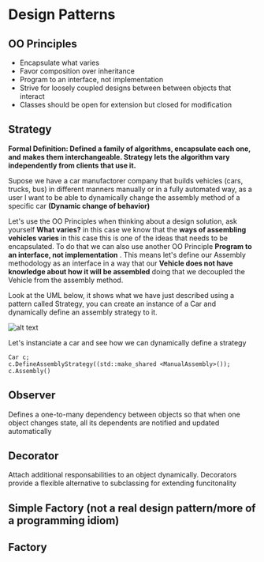 # Design Patterns

## OO Principles
* Encapsulate what varies
* Favor composition over inheritance
* Program to an interface, not implementation
* Strive for loosely coupled designs between between objects that interact
* Classes should be open for extension but closed for modification

## Strategy
**Formal Definition: Defined a family of algorithms, encapsulate each one, and makes them interchangeable. Strategy lets the algorithm vary independently from clients that use it.**

Supose we have a car manufactorer company that builds vehicles (cars, trucks, bus) in different manners manually or in a fully automated way, as a user I want to be able to dynamically change the assembly method of a specific car **(Dynamic change of behavior)**

Let's use the OO Principles when thinking about a design solution, ask yourself **What varies?** in this case we know that the **ways of assembling vehicles varies** in this case this is one of the ideas that needs to be encapsulated. To do that we can also use another OO Principle **Program to an interface, not implementation** . This means let's define our Assembly methodology as an interface in a way that our **Vehicle does not have knowledge about how it will be assembled** doing that we decoupled the Vehicle from the assembly method. 

Look at the UML below, it shows what we have just described using a pattern called Strategy, you can create an instance of a Car and dynamically define an assembly strategy to it.




![alt text](https://plantuml.atug.com/svg/TOxB2i8m44NtWVp3B7tGVe2ugOhGXIl5hQJfr0QJLF8GIks_snQhOCrkkEVScI5fOYsgJDP7PvZ3QmthPnp3tajP9zvLgWlpqO4LfEekKQ5sbf90zy2qPpBGsJBJML44Pom5bzXZNQ8HFJmPpszXlF4s3AVFBBuc9K8xD0NZ25EneGIWOPdj0kvQU5GYXz6QpIbfAHdfv_PGYlvikzZtr0jBs64XDFvQmrRo0W00)

<!---
IAssemblyStrategy <|.. FullyAutomatedAssembly : Implements
IAssemblyStrategy <|.. ManualAssembly : Implements
Car <|-- Vehicle : Inherits
Truck <|-- Vehicle : Inherits
Bus <|-- Vehicle : Inherits
IAssemblyStrategy *-- Vehicle
interface IAssemblyStrategy {
  {abstract} void Assembly()
}
abstract Vehicle {
  - IAssemblyStrategy _strategy
  + DefineAssemblyStrategy()
}
--->

Let's instanciate a car and see how we can dynamically define a strategy

```
Car c;
c.DefineAssemblyStrategy((std::make_shared <ManualAssembly>());
c.Assembly()
```


## Observer
Defines a one-to-many  dependency between objects so that when one object changes state, all its dependents are notified and updated automatically

## Decorator
Attach additional responsabilities to an object dynamically. Decorators provide a flexible alternative to subclassing for extending funcitonality

## Simple Factory (not a real design pattern/more of a programming idiom)


## Factory
